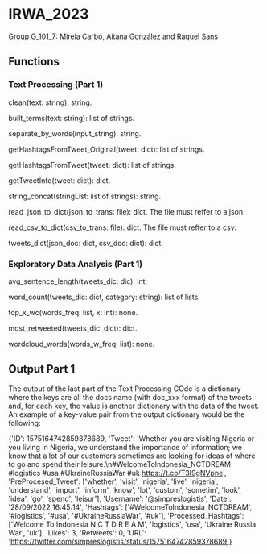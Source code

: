 # IRWA_2023
Group G_101_7: Mireia Carbó, Aitana González and Raquel Sans

## Functions

### Text Processing (Part 1)

clean(text: string): string.

built_terms(text: string): list of strings.

separate_by_words(input_string): string.

getHashtagsFromTweet_Original(tweet: dict): list of strings.

getHashtagsFromTweet(tweet: dict): list of strings.

getTweetInfo(tweet: dict): dict.

string_concat(stringList: list of strings): string.

read_json_to_dict(json_to_trans: file): dict. The file must reffer to a json.

read_csv_to_dict(csv_to_trans: file): dict. The file must reffer to a csv.

tweets_dict(json_doc: dict, csv_doc: dict): dict.

### Exploratory Data Analysis (Part 1)

avg_sentence_length(tweets_dic: dic): int.

word_count(tweets_dic: dict, category: string): list of lists.

top_x_wc(words_freq: list, x: int): none.

most_retweeted(tweets_dic: dict): dict.

wordcloud_words(words_w_freq: list): none.

## Output Part 1

The output of the last part of the Text Processing COde is a dictionary where the keys are all the docs name (with doc_xxx format) of the tweets and, for each key, the value is another dictionary with the data of the tweet. An example of a key-value pair from the output dictionary would be the following:

{'ID': 1575164742859378689,
 'Tweet': 'Whether you are visiting Nigeria or you living in Nigeria, we understand the importance of information; we know that a lot of our customers sometimes are looking for ideas of where to go and spend their leisure.\n#WelcomeToIndonesia_NCTDREAM #logistics #usa #UkraineRussiaWar #uk https://t.co/T3I9gNVpne',
 'PreProcesed_Tweet': ['whether', 'visit', 'nigeria', 'live', 'nigeria', 'understand', 'import', 'inform', 'know', 'lot', 'custom', 'sometim', 'look', 'idea', 'go', 'spend', 'leisur'],
 'Username': '@simpreslogistis',
 'Date': '28/09/2022 16:45:14',
 'Hashtags': ['#WelcomeToIndonesia_NCTDREAM', '#logistics', '#usa', '#UkraineRussiaWar', '#uk'],
 'Processed_Hashtags': ['Welcome To Indonesia N C T D R E A M', 'logistics', 'usa', 'Ukraine Russia War', 'uk'],
 'Likes': 3,
 'Retweets': 0,
 'URL': 'https://twitter.com/simpreslogistis/status/1575164742859378689'}
